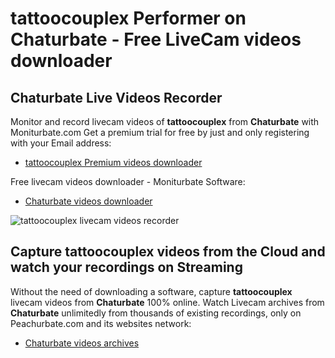 # tattoocouplex Performer on Chaturbate - Free LiveCam videos downloader

## Chaturbate Live Videos Recorder

Monitor and record livecam videos of **tattoocouplex** from **Chaturbate** with Moniturbate.com
Get a premium trial for free by just and only registering with your Email address:
* [tattoocouplex Premium videos downloader](https://moniturbate.com/request-demo-licence-key.html)

Free livecam videos downloader - Moniturbate Software:
* [Chaturbate videos downloader](https://moniturbate.com/moniturbate-download-software.html)

![tattoocouplex livecam videos recorder](https://peachurnet.com/templates/moniturbate-software.png)


## Capture tattoocouplex videos from the Cloud and watch your recordings on Streaming

Without the need of downloading a software, capture **tattoocouplex** livecam videos from **Chaturbate** 100% online.
Watch Livecam archives from **Chaturbate** unlimitedly from thousands of existing recordings, only on Peachurbate.com and its websites network:
* [Chaturbate videos archives](https://peachurnet.com/)